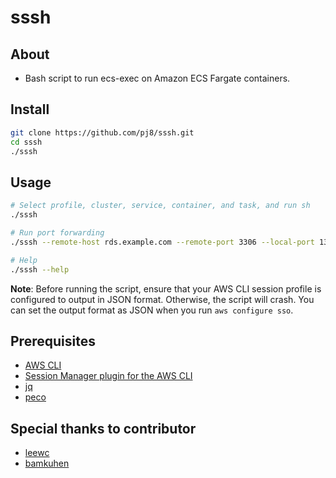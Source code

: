 # sssh
## About
- Bash script to run ecs-exec on Amazon ECS Fargate containers.

## Install
```bash
git clone https://github.com/pj8/sssh.git
cd sssh
./sssh
```

## Usage
```bash
# Select profile, cluster, service, container, and task, and run sh
./sssh

# Run port forwarding
./sssh --remote-host rds.example.com --remote-port 3306 --local-port 13306

# Help
./sssh --help
```
**Note**: Before running the script, ensure that your AWS CLI session profile is configured to output in JSON format. Otherwise, the script will crash. You can set the output format as JSON when you run `aws configure sso`.

## Prerequisites
- [AWS CLI](https://docs.aws.amazon.com/cli/latest/userguide/getting-started-install.html)
- [Session Manager plugin for the AWS CLI](https://docs.aws.amazon.com/systems-manager/latest/userguide/session-manager-working-with-install-plugin.html)
- [jq](https://stedolan.github.io/jq/download/)
- [peco](https://github.com/peco/peco#installation)

## Special thanks to contributor
- [leewc](https://github.com/leewc)
- [bamkuhen](https://github.com/bamkuhen)
